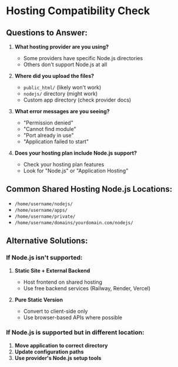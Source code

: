 # Hosting Compatibility Check

## Questions to Answer:

1. **What hosting provider are you using?**
   - Some providers have specific Node.js directories
   - Others don't support Node.js at all

2. **Where did you upload the files?**
   - `public_html/` (likely won't work)
   - `nodejs/` directory (might work)
   - Custom app directory (check provider docs)

3. **What error messages are you seeing?**
   - "Permission denied"
   - "Cannot find module"
   - "Port already in use"
   - "Application failed to start"

4. **Does your hosting plan include Node.js support?**
   - Check your hosting plan features
   - Look for "Node.js" or "Application Hosting"

## Common Shared Hosting Node.js Locations:
- `/home/username/nodejs/`
- `/home/username/apps/`
- `/home/username/private/`
- `/home/username/domains/yourdomain.com/nodejs/`

## Alternative Solutions:

### If Node.js isn't supported:
1. **Static Site + External Backend**
   - Host frontend on shared hosting
   - Use free backend services (Railway, Render, Vercel)

2. **Pure Static Version**
   - Convert to client-side only
   - Use browser-based APIs where possible

### If Node.js is supported but in different location:
1. **Move application to correct directory**
2. **Update configuration paths**
3. **Use provider's Node.js setup tools** 